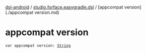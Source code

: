 [dsl-android](../index.md) / [studio.forface.easygradle.dsl](index.md) / [appcompat version](./appcompat version.md)

# appcompat version

`var appcompat version: `[`String`](https://kotlinlang.org/api/latest/jvm/stdlib/kotlin/-string/index.html)